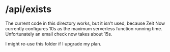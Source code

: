 # /api/exists

The current code in this directory works, but it isn't used, because Zeit Now currently configures 10s as the maximum serverless function running time. Unfortunately an email check now takes about 15s.

I might re-use this folder if I upgrade my plan.
